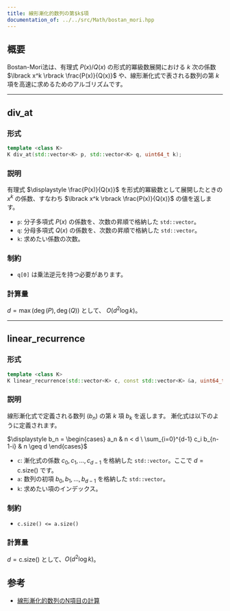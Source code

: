 ```yaml
---
title: 線形漸化的数列の第$k$項
documentation_of: ../../src/Math/bostan_mori.hpp
---
```


## 概要

Bostan-Mori法は、有理式 $P(x)/Q(x)$ の形式的冪級数展開における $k$ 次の係数 $\lbrack x^k \rbrack \frac{P(x)}{Q(x)}$ や、線形漸化式で表される数列の第 $k$ 項を高速に求めるためのアルゴリズムです。

---

## div_at

### 形式

```cpp
template <class K>
K div_at(std::vector<K> p, std::vector<K> q, uint64_t k);
```

### 説明

有理式 $\displaystyle \frac{P(x)}{Q(x)}$ を形式的冪級数として展開したときの $x^k$ の係数、すなわち $\lbrack x^k \rbrack \frac{P(x)}{Q(x)}$ の値を返します。

-   `p`: 分子多項式 $P(x)$ の係数を、次数の昇順で格納した `std::vector`。
-   `q`: 分母多項式 $Q(x)$ の係数を、次数の昇順で格納した `std::vector`。
-   `k`: 求めたい係数の次数。

### 制約

-   `q[0]` は乗法逆元を持つ必要があります。

### 計算量

$d = \max(\deg(P), \deg(Q))$ として、 $O(d^2 \log k)$。

---

## linear_recurrence

### 形式

```cpp
template <class K>
K linear_recurrence(std::vector<K> c, const std::vector<K> &a, uint64_t k);
```

### 説明

線形漸化式で定義される数列 $(b_n)$ の第 $k$ 項 $b_k$ を返します。
漸化式は以下のように定義されます。

$\displaystyle b_n = \begin{cases} a_n & n < d \ \sum_{i=0}^{d-1} c_i b_{n-1-i} & n \geq d \end{cases}$


-   `c`: 漸化式の係数 $c_0, c_1, \dots, c_{d-1}$ を格納した `std::vector`。ここで $d = \text{c.size()}$ です。
-   `a`: 数列の初項 $b_0, b_1, \dots, b_{d-1}$ を格納した `std::vector`。
-   `k`: 求めたい項のインデックス。

### 制約

-   `c.size() <= a.size()`

### 計算量

$d = \text{c.size()}$ として、$O(d^2 \log k)$。

## 参考
- [線形漸化的数列のN項目の計算](https://qiita.com/ryuhe1/items/da5acbcce4ac1911f47a)
